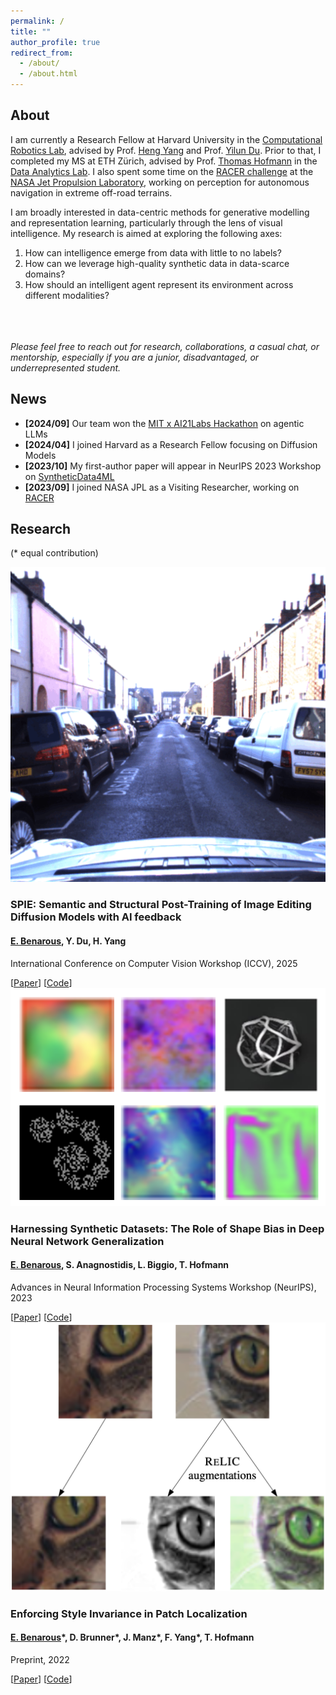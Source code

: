 ```yaml
---
permalink: /
title: ""
author_profile: true
redirect_from: 
  - /about/
  - /about.html
---
```

## About
I am currently a Research Fellow at Harvard University in the [Computational Robotics Lab](https://computationalrobotics.seas.harvard.edu), advised by Prof. [Heng Yang](https://hankyang.seas.harvard.edu) and Prof. [Yilun Du](https://yilundu.github.io). Prior to that, I completed my MS at ETH Zürich, advised by Prof. [Thomas Hofmann](https://da.inf.ethz.ch/people/ThomasHofmann/) in the [Data Analytics Lab](https://da.inf.ethz.ch). I also spent some time on the [RACER challenge](https://www.youtube.com/watch?v=orLa0mBOKHM) at the [NASA Jet Propulsion Laboratory](https://www.jpl.nasa.gov), working on perception for autonomous navigation in extreme off-road terrains.

I am broadly interested in data-centric methods for generative modelling and representation learning, particularly through the lens of visual intelligence. My research is aimed at exploring the following axes: 
1. How can intelligence emerge from data with little to no labels?
2. How can we leverage high-quality synthetic data in data-scarce domains?
3. How should an intelligent agent represent its environment across different modalities?

<br/><br/>
\
*Please feel free to reach out for research, collaborations, a casual chat, or mentorship, especially if you are a junior, disadvantaged, or underrepresented student.*

## News
- __\[2024/09]__ Our team won the [MIT x AI21Labs Hackathon](https://www.linkedin.com/posts/dunya-baradari-007_ai-agents-agi-activity-7267605822996721668-YhXW?utm_source=share&utm_medium=member_desktop) on agentic LLMs
- __\[2024/04]__ I joined Harvard as a Research Fellow focusing on Diffusion Models
- __\[2023/10]__ My first-author paper will appear in NeurIPS 2023 Workshop on [SyntheticData4ML](https://neurips.cc/virtual/2023/workshop/66540)
- __\[2023/09]__ I joined NASA JPL as a Visiting Researcher, working on [RACER](https://www-robotics.jpl.nasa.gov/what-we-do/research-tasks/racer/)

<div><h2>Research</h2></div>
<div><p>(* equal contribution)</p></div>
<div id="publications">
    <article class="pub">
        <a classa="pub_image"><img src="files/publications/spie/gif_wood.gif"></a>
        <div class="pub_text">
            <h3 class="papertitle">SPIE: Semantic and Structural Post-Training of Image Editing Diffusion Models with AI feedback</h3>
            <h4 class="authors">
                 <u>E. Benarous</u>, Y. Du, H. Yang
            </h4>
            <p class="conference">International Conference on Computer Vision Workshop (ICCV), 2025</p>
            [<a href="files/publications/spie/SPIE.pdf" target="_blank">Paper</a>]
            [<a href="https://github.com/ebenarous/EditSpecialists">Code</a>]
        </div>
    </article>
    <article class="pub">
        <a classa="pub_image"><img src="files/publications/shape_bias/logo.png"></a>
        <div class="pub_text">
            <h3 class="papertitle">Harnessing Synthetic Datasets: The Role of Shape Bias in Deep Neural Network Generalization</h3>
            <h4 class="authors">
                 <u>E. Benarous</u>, S. Anagnostidis, L. Biggio, T. Hofmann 
            </h4>
            <p class="conference">Advances in Neural Information Processing Systems Workshop (NeurIPS), 2023</p>
            [<a href="https://arxiv.org/abs/2311.06224">Paper</a>]
            [<a href="https://github.com/ebenarous/inductive_bias">Code</a>]
        </div>
    </article>
    <article class="pub">
        <a classa="pub_image"><img src="files/publications/sipl/logo.png"></a>
        <div class="pub_text">
            <h3 class="papertitle">Enforcing Style Invariance in Patch Localization</h3>
            <h4 class="authors">
                 <u>E. Benarous</u>*, D. Brunner*, J. Manz*, F. Yang*, T. Hofmann
            </h4>
            <p class="conference">Preprint, 2022</p>
            [<a href="files/publications/sipl/Enforcing_Style_Invariance_in_Patch_Localization.pdf" target="_blank">Paper</a>]
            [<a href="https://github.com/ebenarous/DeepLearning2022">Code</a>]
        </div>
    </article>
</div>
